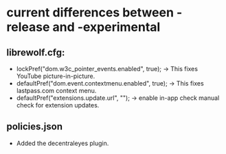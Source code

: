 # current differences between -release and -experimental

## librewolf.cfg:

* lockPref("dom.w3c_pointer_events.enabled", true); -> This fixes YouTube picture-in-picture.
* defaultPref("dom.event.contextmenu.enabled", true); -> This fixes lastpass.com context menu.
* defaultPref("extensions.update.url", ""); -> enable in-app check manual check for extension updates.


## policies.json

* Added the decentraleyes plugin.

